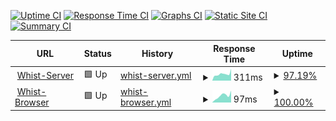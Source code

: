 [![Uptime CI](https://github.com/Whist-Team/status/workflows/Uptime%20CI/badge.svg)](https://github.com/Whist-Team/status/actions?query=workflow%3A%22Uptime+CI%22)
[![Response Time CI](https://github.com/Whist-Team/status/workflows/Response%20Time%20CI/badge.svg)](https://github.com/Whist-Team/status/actions?query=workflow%3A%22Response+Time+CI%22)
[![Graphs CI](https://github.com/Whist-Team/status/workflows/Graphs%20CI/badge.svg)](https://github.com/Whist-Team/status/actions?query=workflow%3A%22Graphs+CI%22)
[![Static Site CI](https://github.com/Whist-Team/status/workflows/Static%20Site%20CI/badge.svg)](https://github.com/Whist-Team/status/actions?query=workflow%3A%22Static+Site+CI%22)
[![Summary CI](https://github.com/Whist-Team/status/workflows/Summary%20CI/badge.svg)](https://github.com/Whist-Team/status/actions?query=workflow%3A%22Summary+CI%22)

<!--start: status pages-->
<!-- This summary is generated by Upptime (https://github.com/upptime/upptime) -->
<!-- Do not edit this manually, your changes will be overwritten -->
<!-- prettier-ignore -->
| URL | Status | History | Response Time | Uptime |
| --- | ------ | ------- | ------------- | ------ |
| <img alt="" src="https://favicons.githubusercontent.com/whist.haasen.eu" height="13"> [Whist-Server](http://whist.haasen.eu) | 🟩 Up | [whist-server.yml](https://github.com/Whist-Team/status/commits/HEAD/history/whist-server.yml) | <details><summary><img alt="Response time graph" src="./graphs/whist-server/response-time-week.png" height="20"> 311ms</summary><br><a href="https://Whist-Team.github.io/status/history/whist-server"><img alt="Response time 363" src="https://img.shields.io/endpoint?url=https%3A%2F%2Fraw.githubusercontent.com%2FWhist-Team%2Fstatus%2FHEAD%2Fapi%2Fwhist-server%2Fresponse-time.json"></a><br><a href="https://Whist-Team.github.io/status/history/whist-server"><img alt="24-hour response time 562" src="https://img.shields.io/endpoint?url=https%3A%2F%2Fraw.githubusercontent.com%2FWhist-Team%2Fstatus%2FHEAD%2Fapi%2Fwhist-server%2Fresponse-time-day.json"></a><br><a href="https://Whist-Team.github.io/status/history/whist-server"><img alt="7-day response time 311" src="https://img.shields.io/endpoint?url=https%3A%2F%2Fraw.githubusercontent.com%2FWhist-Team%2Fstatus%2FHEAD%2Fapi%2Fwhist-server%2Fresponse-time-week.json"></a><br><a href="https://Whist-Team.github.io/status/history/whist-server"><img alt="30-day response time 316" src="https://img.shields.io/endpoint?url=https%3A%2F%2Fraw.githubusercontent.com%2FWhist-Team%2Fstatus%2FHEAD%2Fapi%2Fwhist-server%2Fresponse-time-month.json"></a><br><a href="https://Whist-Team.github.io/status/history/whist-server"><img alt="1-year response time 363" src="https://img.shields.io/endpoint?url=https%3A%2F%2Fraw.githubusercontent.com%2FWhist-Team%2Fstatus%2FHEAD%2Fapi%2Fwhist-server%2Fresponse-time-year.json"></a></details> | <details><summary><a href="https://Whist-Team.github.io/status/history/whist-server">97.19%</a></summary><a href="https://Whist-Team.github.io/status/history/whist-server"><img alt="All-time uptime 76.62%" src="https://img.shields.io/endpoint?url=https%3A%2F%2Fraw.githubusercontent.com%2FWhist-Team%2Fstatus%2FHEAD%2Fapi%2Fwhist-server%2Fuptime.json"></a><br><a href="https://Whist-Team.github.io/status/history/whist-server"><img alt="24-hour uptime 100.00%" src="https://img.shields.io/endpoint?url=https%3A%2F%2Fraw.githubusercontent.com%2FWhist-Team%2Fstatus%2FHEAD%2Fapi%2Fwhist-server%2Fuptime-day.json"></a><br><a href="https://Whist-Team.github.io/status/history/whist-server"><img alt="7-day uptime 97.19%" src="https://img.shields.io/endpoint?url=https%3A%2F%2Fraw.githubusercontent.com%2FWhist-Team%2Fstatus%2FHEAD%2Fapi%2Fwhist-server%2Fuptime-week.json"></a><br><a href="https://Whist-Team.github.io/status/history/whist-server"><img alt="30-day uptime 99.35%" src="https://img.shields.io/endpoint?url=https%3A%2F%2Fraw.githubusercontent.com%2FWhist-Team%2Fstatus%2FHEAD%2Fapi%2Fwhist-server%2Fuptime-month.json"></a><br><a href="https://Whist-Team.github.io/status/history/whist-server"><img alt="1-year uptime 76.62%" src="https://img.shields.io/endpoint?url=https%3A%2F%2Fraw.githubusercontent.com%2FWhist-Team%2Fstatus%2FHEAD%2Fapi%2Fwhist-server%2Fuptime-year.json"></a></details>
| <img alt="" src="https://favicons.githubusercontent.com/whist-team.github.io" height="13"> [Whist-Browser](https://whist-team.github.io/Whist-Browser/) | 🟩 Up | [whist-browser.yml](https://github.com/Whist-Team/status/commits/HEAD/history/whist-browser.yml) | <details><summary><img alt="Response time graph" src="./graphs/whist-browser/response-time-week.png" height="20"> 97ms</summary><br><a href="https://Whist-Team.github.io/status/history/whist-browser"><img alt="Response time 119" src="https://img.shields.io/endpoint?url=https%3A%2F%2Fraw.githubusercontent.com%2FWhist-Team%2Fstatus%2FHEAD%2Fapi%2Fwhist-browser%2Fresponse-time.json"></a><br><a href="https://Whist-Team.github.io/status/history/whist-browser"><img alt="24-hour response time 168" src="https://img.shields.io/endpoint?url=https%3A%2F%2Fraw.githubusercontent.com%2FWhist-Team%2Fstatus%2FHEAD%2Fapi%2Fwhist-browser%2Fresponse-time-day.json"></a><br><a href="https://Whist-Team.github.io/status/history/whist-browser"><img alt="7-day response time 97" src="https://img.shields.io/endpoint?url=https%3A%2F%2Fraw.githubusercontent.com%2FWhist-Team%2Fstatus%2FHEAD%2Fapi%2Fwhist-browser%2Fresponse-time-week.json"></a><br><a href="https://Whist-Team.github.io/status/history/whist-browser"><img alt="30-day response time 114" src="https://img.shields.io/endpoint?url=https%3A%2F%2Fraw.githubusercontent.com%2FWhist-Team%2Fstatus%2FHEAD%2Fapi%2Fwhist-browser%2Fresponse-time-month.json"></a><br><a href="https://Whist-Team.github.io/status/history/whist-browser"><img alt="1-year response time 119" src="https://img.shields.io/endpoint?url=https%3A%2F%2Fraw.githubusercontent.com%2FWhist-Team%2Fstatus%2FHEAD%2Fapi%2Fwhist-browser%2Fresponse-time-year.json"></a></details> | <details><summary><a href="https://Whist-Team.github.io/status/history/whist-browser">100.00%</a></summary><a href="https://Whist-Team.github.io/status/history/whist-browser"><img alt="All-time uptime 100.00%" src="https://img.shields.io/endpoint?url=https%3A%2F%2Fraw.githubusercontent.com%2FWhist-Team%2Fstatus%2FHEAD%2Fapi%2Fwhist-browser%2Fuptime.json"></a><br><a href="https://Whist-Team.github.io/status/history/whist-browser"><img alt="24-hour uptime 100.00%" src="https://img.shields.io/endpoint?url=https%3A%2F%2Fraw.githubusercontent.com%2FWhist-Team%2Fstatus%2FHEAD%2Fapi%2Fwhist-browser%2Fuptime-day.json"></a><br><a href="https://Whist-Team.github.io/status/history/whist-browser"><img alt="7-day uptime 100.00%" src="https://img.shields.io/endpoint?url=https%3A%2F%2Fraw.githubusercontent.com%2FWhist-Team%2Fstatus%2FHEAD%2Fapi%2Fwhist-browser%2Fuptime-week.json"></a><br><a href="https://Whist-Team.github.io/status/history/whist-browser"><img alt="30-day uptime 100.00%" src="https://img.shields.io/endpoint?url=https%3A%2F%2Fraw.githubusercontent.com%2FWhist-Team%2Fstatus%2FHEAD%2Fapi%2Fwhist-browser%2Fuptime-month.json"></a><br><a href="https://Whist-Team.github.io/status/history/whist-browser"><img alt="1-year uptime 100.00%" src="https://img.shields.io/endpoint?url=https%3A%2F%2Fraw.githubusercontent.com%2FWhist-Team%2Fstatus%2FHEAD%2Fapi%2Fwhist-browser%2Fuptime-year.json"></a></details>

<!--end: status pages-->
